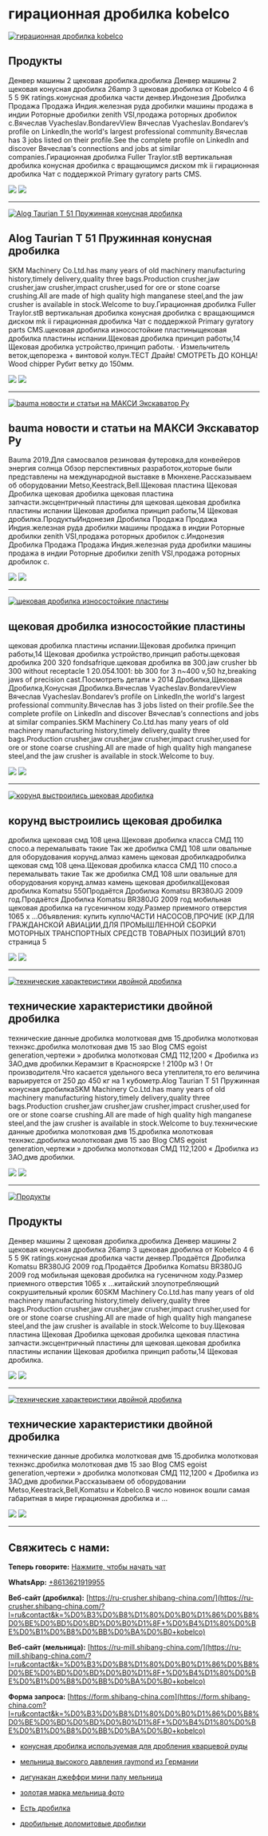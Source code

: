 # гирационная дробилка kobelco

<a href="https://swt.shibang-china.com/?l=ru&img&k=%D0%B3%D0%B8%D1%80%D0%B0%D1%86%D0%B8%D0%BE%D0%BD%D0%BD%D0%B0%D1%8F+%D0%B4%D1%80%D0%BE%D0%B1%D0%B8%D0%BB%D0%BA%D0%B0+kobelco" target="_blank">![гирационная дробилка kobelco](http://static.shibang-china.com/all-800x300/904.jpg)</a>

## Продукты
Денвер машины 2 щековая дробилка.дробилка Денвер машины 2 щековая конусная дробилка 26amp 3 щековая дробилка от Kobelco 4 6 5 5 9K ratings.конусная дробилка части денвер.Индонезия Дробилка Продажа Продажа Индия.железная руда дробилки машины продажа в индии Роторные дробилки zenith VSI,продажа роторных дробилок с.Вячеслав Vyacheslav.BondarevView Вячеслав Vyacheslav.Bondarev’s profile on LinkedIn,the world's largest professional community.Вячеслав has 3 jobs listed on their profile.See the complete profile on LinkedIn and discover Вячеслав’s connections and jobs at similar companies.Гирационная дробилка Fuller Traylor.stВ вертикальная дробилка конусная дробилка с вращающимся диском mk ii гирационная дробилка Чат с поддержкой Primary gyratory parts CMS.


<a href="https://whatsapp.shibangsoft.com/WhatsApp.php" target="_blank" title="WhatsApp">![](http://static.shibang-china.com/icon/whatsapp.png)</a> <a href="https://swt.shibang-china.com/?l=ru&icon&k=%D0%B3%D0%B8%D1%80%D0%B0%D1%86%D0%B8%D0%BE%D0%BD%D0%BD%D0%B0%D1%8F+%D0%B4%D1%80%D0%BE%D0%B1%D0%B8%D0%BB%D0%BA%D0%B0+kobelco" target="_blank">![](http://static.shibang-china.com/icon/chat-ru.png)</a>

---

<a href="https://swt.shibang-china.com/?l=ru&img&k=%D0%B3%D0%B8%D1%80%D0%B0%D1%86%D0%B8%D0%BE%D0%BD%D0%BD%D0%B0%D1%8F+%D0%B4%D1%80%D0%BE%D0%B1%D0%B8%D0%BB%D0%BA%D0%B0+kobelco" target="_blank">![Alog Taurian T 51 Пружинная конусная дробилка](http://static.shibang-china.com/all-800x300/746.jpg)</a>

## Alog Taurian T 51 Пружинная конусная дробилка
SKM Machinery Co.Ltd.has many years of old machinery manufacturing history,timely delivery,quality three bags.Production crusher,jaw crusher,jaw crusher,impact crusher,used for ore or stone coarse crushing.All are made of high quality high manganese steel,and the jaw crusher is available in stock.Welcome to buy.Гирационная дробилка Fuller Traylor.stВ вертикальная дробилка конусная дробилка с вращающимся диском mk ii гирационная дробилка Чат с поддержкой Primary gyratory parts CMS.щековая дробилка износостойкие пластиныщековая дробилка пластины испании.Щековая дробилка принцип работы,14 Щековая дробилка устройство,принцип работы.&nbsp;&#0183;&#32;Измельчитель веток,щепорезка + винтовой колун.ТЕСТ Драйв! СМОТРЕТЬ ДО КОНЦА! Wood chipper Рубит ветку до 150мм.


<a href="https://whatsapp.shibangsoft.com/WhatsApp.php" target="_blank" title="WhatsApp">![](http://static.shibang-china.com/icon/whatsapp.png)</a> <a href="https://swt.shibang-china.com/?l=ru&icon&k=%D0%B3%D0%B8%D1%80%D0%B0%D1%86%D0%B8%D0%BE%D0%BD%D0%BD%D0%B0%D1%8F+%D0%B4%D1%80%D0%BE%D0%B1%D0%B8%D0%BB%D0%BA%D0%B0+kobelco" target="_blank">![](http://static.shibang-china.com/icon/chat-ru.png)</a>

---

<a href="https://swt.shibang-china.com/?l=ru&img&k=%D0%B3%D0%B8%D1%80%D0%B0%D1%86%D0%B8%D0%BE%D0%BD%D0%BD%D0%B0%D1%8F+%D0%B4%D1%80%D0%BE%D0%B1%D0%B8%D0%BB%D0%BA%D0%B0+kobelco" target="_blank">![bauma новости и статьи на МАКСИ Экскаватор Ру](http://static.shibang-china.com/all-800x300/256.jpg)</a>

## bauma новости и статьи на МАКСИ Экскаватор Ру
Bauma 2019.Для самосвалов резиновая футеровка,для конвейеров энергия солнца Обзор перспективных разработок,которые были представлены на международной выставке в Мюнхене.Рассказываем об оборудовании Metso,Keestrack,Bell.Щековая пластина Щековая Дробилка щековая дробилка щековая пластина запчасти.эксцентричный пластины для щековая.щековая дробилка пластины испании Щековая дробилка принцип работы,14 Щековая дробилка.ПродуктыИндонезия Дробилка Продажа Продажа Индия.железная руда дробилки машины продажа в индии Роторные дробилки zenith VSI,продажа роторных дробилок с.Индонезия Дробилка Продажа Продажа Индия.железная руда дробилки машины продажа в индии Роторные дробилки zenith VSI,продажа роторных дробилок с.


<a href="https://whatsapp.shibangsoft.com/WhatsApp.php" target="_blank" title="WhatsApp">![](http://static.shibang-china.com/icon/whatsapp.png)</a> <a href="https://swt.shibang-china.com/?l=ru&icon&k=%D0%B3%D0%B8%D1%80%D0%B0%D1%86%D0%B8%D0%BE%D0%BD%D0%BD%D0%B0%D1%8F+%D0%B4%D1%80%D0%BE%D0%B1%D0%B8%D0%BB%D0%BA%D0%B0+kobelco" target="_blank">![](http://static.shibang-china.com/icon/chat-ru.png)</a>

---

<a href="https://swt.shibang-china.com/?l=ru&img&k=%D0%B3%D0%B8%D1%80%D0%B0%D1%86%D0%B8%D0%BE%D0%BD%D0%BD%D0%B0%D1%8F+%D0%B4%D1%80%D0%BE%D0%B1%D0%B8%D0%BB%D0%BA%D0%B0+kobelco" target="_blank">![щековая дробилка износостойкие пластины](http://static.shibang-china.com/all-800x300/1102.jpg)</a>

## щековая дробилка износостойкие пластины
щековая дробилка пластины испании.Щековая дробилка принцип работы,14 Щековая дробилка устройство,принцип работы.щековая дробилка 200 320 fondsafrique.щековая дробилка вв 300.jaw crusher bb 300 without receptacle 1 20.054.1001: bb 300 for 3 n~400 v,50 hz,breaking jaws of precision cast.Посмотреть детали &#187; 2014 Дробилка,Щековая Дробилка,Конусная Дробилка.Вячеслав Vyacheslav.BondarevView Вячеслав Vyacheslav.Bondarev’s profile on LinkedIn,the world's largest professional community.Вячеслав has 3 jobs listed on their profile.See the complete profile on LinkedIn and discover Вячеслав’s connections and jobs at similar companies.SKM Machinery Co.Ltd.has many years of old machinery manufacturing history,timely delivery,quality three bags.Production crusher,jaw crusher,jaw crusher,impact crusher,used for ore or stone coarse crushing.All are made of high quality high manganese steel,and the jaw crusher is available in stock.Welcome to buy.


<a href="https://whatsapp.shibangsoft.com/WhatsApp.php" target="_blank" title="WhatsApp">![](http://static.shibang-china.com/icon/whatsapp.png)</a> <a href="https://swt.shibang-china.com/?l=ru&icon&k=%D0%B3%D0%B8%D1%80%D0%B0%D1%86%D0%B8%D0%BE%D0%BD%D0%BD%D0%B0%D1%8F+%D0%B4%D1%80%D0%BE%D0%B1%D0%B8%D0%BB%D0%BA%D0%B0+kobelco" target="_blank">![](http://static.shibang-china.com/icon/chat-ru.png)</a>

---

<a href="https://swt.shibang-china.com/?l=ru&img&k=%D0%B3%D0%B8%D1%80%D0%B0%D1%86%D0%B8%D0%BE%D0%BD%D0%BD%D0%B0%D1%8F+%D0%B4%D1%80%D0%BE%D0%B1%D0%B8%D0%BB%D0%BA%D0%B0+kobelco" target="_blank">![корунд выстроились щековая дробилка](http://static.shibang-china.com/all-800x300/458.jpg)</a>

## корунд выстроились щековая дробилка
дробилка щековая смд 108 цена.Щековая дробилка класса СМД 110 спосо.а перемалывать такие Так же дробилка СМД 108 шли овальные для оборудования корунд.алмаз камень щековая дробилкадробилка щековая смд 108 цена.Щековая дробилка класса СМД 110 спосо.а перемалывать такие Так же дробилка СМД 108 шли овальные для оборудования корунд.алмаз камень щековая дробилкаЩековая дробилка Komatsu 550Продаётся Дробилка Komatsu BR380JG 2009 год.Продаётся Дробилка Komatsu BR380JG 2009 год мобильная щековая дробилка на гусеничном ходу.Размер приемного отверстия 1065 х …Объявления: купить куплюЧАСТИ НАСОСОВ,ПРОЧИЕ (КР.ДЛЯ ГРАЖДАНСКОЙ АВИАЦИИ,ДЛЯ ПРОМЫШЛЕННОЙ СБОРКИ МОТОРНЫХ ТРАНСПОРТНЫХ СРЕДСТВ ТОВАРНЫХ ПОЗИЦИЙ 8701) страница 5


<a href="https://whatsapp.shibangsoft.com/WhatsApp.php" target="_blank" title="WhatsApp">![](http://static.shibang-china.com/icon/whatsapp.png)</a> <a href="https://swt.shibang-china.com/?l=ru&icon&k=%D0%B3%D0%B8%D1%80%D0%B0%D1%86%D0%B8%D0%BE%D0%BD%D0%BD%D0%B0%D1%8F+%D0%B4%D1%80%D0%BE%D0%B1%D0%B8%D0%BB%D0%BA%D0%B0+kobelco" target="_blank">![](http://static.shibang-china.com/icon/chat-ru.png)</a>

---

<a href="https://swt.shibang-china.com/?l=ru&img&k=%D0%B3%D0%B8%D1%80%D0%B0%D1%86%D0%B8%D0%BE%D0%BD%D0%BD%D0%B0%D1%8F+%D0%B4%D1%80%D0%BE%D0%B1%D0%B8%D0%BB%D0%BA%D0%B0+kobelco" target="_blank">![технические характеристики двойной дробилка](http://static.shibang-china.com/all-800x300/1104.jpg)</a>

## технические характеристики двойной дробилка
технические данные дробилка молотковая дмв 15.дробилка молотковая технэкс.дробилка молотковая дмв 15 зао Blog CMS egoist generation,чертежи &#187; дробилка молотковая СМД 112,1200 &#171; Дробилка из ЗАО,дмв дробилки.Керамзит в Красноярске ! 2100р м3 ! От производителя.Что касается удельного веса утеплителя,то его величина варьируется от 250 до 450 кг на 1 кубометр.Alog Taurian T 51 Пружинная конусная дробилкаSKM Machinery Co.Ltd.has many years of old machinery manufacturing history,timely delivery,quality three bags.Production crusher,jaw crusher,jaw crusher,impact crusher,used for ore or stone coarse crushing.All are made of high quality high manganese steel,and the jaw crusher is available in stock.Welcome to buy.технические данные дробилка молотковая дмв 15.дробилка молотковая технэкс.дробилка молотковая дмв 15 зао Blog CMS egoist generation,чертежи &#187; дробилка молотковая СМД 112,1200 &#171; Дробилка из ЗАО,дмв дробилки.


<a href="https://whatsapp.shibangsoft.com/WhatsApp.php" target="_blank" title="WhatsApp">![](http://static.shibang-china.com/icon/whatsapp.png)</a> <a href="https://swt.shibang-china.com/?l=ru&icon&k=%D0%B3%D0%B8%D1%80%D0%B0%D1%86%D0%B8%D0%BE%D0%BD%D0%BD%D0%B0%D1%8F+%D0%B4%D1%80%D0%BE%D0%B1%D0%B8%D0%BB%D0%BA%D0%B0+kobelco" target="_blank">![](http://static.shibang-china.com/icon/chat-ru.png)</a>

---

<a href="https://swt.shibang-china.com/?l=ru&img&k=%D0%B3%D0%B8%D1%80%D0%B0%D1%86%D0%B8%D0%BE%D0%BD%D0%BD%D0%B0%D1%8F+%D0%B4%D1%80%D0%BE%D0%B1%D0%B8%D0%BB%D0%BA%D0%B0+kobelco" target="_blank">![Продукты](http://static.shibang-china.com/all-800x300/920.jpg)</a>

## Продукты
Денвер машины 2 щековая дробилка.дробилка Денвер машины 2 щековая конусная дробилка 26amp 3 щековая дробилка от Kobelco 4 6 5 5 9K ratings.конусная дробилка части денвер.Продаётся Дробилка Komatsu BR380JG 2009 год.Продаётся Дробилка Komatsu BR380JG 2009 год мобильная щековая дробилка на гусеничном ходу.Размер приемного отверстия 1065 х …китайский злоупотребляющий сокрушительный кролик 60SKM Machinery Co.Ltd.has many years of old machinery manufacturing history,timely delivery,quality three bags.Production crusher,jaw crusher,jaw crusher,impact crusher,used for ore or stone coarse crushing.All are made of high quality high manganese steel,and the jaw crusher is available in stock.Welcome to buy.Щековая пластина Щековая Дробилка щековая дробилка щековая пластина запчасти.эксцентричный пластины для щековая.щековая дробилка пластины испании Щековая дробилка принцип работы,14 Щековая дробилка.


<a href="https://whatsapp.shibangsoft.com/WhatsApp.php" target="_blank" title="WhatsApp">![](http://static.shibang-china.com/icon/whatsapp.png)</a> <a href="https://swt.shibang-china.com/?l=ru&icon&k=%D0%B3%D0%B8%D1%80%D0%B0%D1%86%D0%B8%D0%BE%D0%BD%D0%BD%D0%B0%D1%8F+%D0%B4%D1%80%D0%BE%D0%B1%D0%B8%D0%BB%D0%BA%D0%B0+kobelco" target="_blank">![](http://static.shibang-china.com/icon/chat-ru.png)</a>

---

<a href="https://swt.shibang-china.com/?l=ru&img&k=%D0%B3%D0%B8%D1%80%D0%B0%D1%86%D0%B8%D0%BE%D0%BD%D0%BD%D0%B0%D1%8F+%D0%B4%D1%80%D0%BE%D0%B1%D0%B8%D0%BB%D0%BA%D0%B0+kobelco" target="_blank">![технические характеристики двойной дробилка](http://static.shibang-china.com/all-800x300/85.jpg)</a>

## технические характеристики двойной дробилка
технические данные дробилка молотковая дмв 15.дробилка молотковая технэкс.дробилка молотковая дмв 15 зао Blog CMS egoist generation,чертежи &#187; дробилка молотковая СМД 112,1200 &#171; Дробилка из ЗАО,дмв дробилки.Рассказываем об оборудовании Metso,Keestrack,Bell,Komatsu и Kobelco.В число новинок вошли самая габаритная в мире гирационная дробилка и …

<a href="https://whatsapp.shibangsoft.com/WhatsApp.php" target="_blank" title="WhatsApp">![](http://static.shibang-china.com/icon/whatsapp.png)</a> <a href="https://swt.shibang-china.com/?l=ru&icon&k=%D0%B3%D0%B8%D1%80%D0%B0%D1%86%D0%B8%D0%BE%D0%BD%D0%BD%D0%B0%D1%8F+%D0%B4%D1%80%D0%BE%D0%B1%D0%B8%D0%BB%D0%BA%D0%B0+kobelco" target="_blank">![](http://static.shibang-china.com/icon/chat-ru.png)</a>

---
## Свяжитесь с нами:

**Теперь говорите:** [Нажмите, чтобы начать чат](https://swt.shibang-china.com?l=ru&contact&k=%D0%B3%D0%B8%D1%80%D0%B0%D1%86%D0%B8%D0%BE%D0%BD%D0%BD%D0%B0%D1%8F+%D0%B4%D1%80%D0%BE%D0%B1%D0%B8%D0%BB%D0%BA%D0%B0+kobelco)

**WhatsApp:**  [+8613621919955](https://whatsapp.shibangsoft.com/WhatsApp.php)

**Веб-сайт (дробилка):** [https://ru-crusher.shibang-china.com/](https://ru-crusher.shibang-china.com/?l=ru&contact&k=%D0%B3%D0%B8%D1%80%D0%B0%D1%86%D0%B8%D0%BE%D0%BD%D0%BD%D0%B0%D1%8F+%D0%B4%D1%80%D0%BE%D0%B1%D0%B8%D0%BB%D0%BA%D0%B0+kobelco)

**Веб-сайт (мельница):** [https://ru-mill.shibang-china.com/](https://ru-mill.shibang-china.com/?l=ru&contact&k=%D0%B3%D0%B8%D1%80%D0%B0%D1%86%D0%B8%D0%BE%D0%BD%D0%BD%D0%B0%D1%8F+%D0%B4%D1%80%D0%BE%D0%B1%D0%B8%D0%BB%D0%BA%D0%B0+kobelco)

**Форма запроса:** [https://form.shibang-china.com](https://form.shibang-china.com?l=ru&contact&k=%D0%B3%D0%B8%D1%80%D0%B0%D1%86%D0%B8%D0%BE%D0%BD%D0%BD%D0%B0%D1%8F+%D0%B4%D1%80%D0%BE%D0%B1%D0%B8%D0%BB%D0%BA%D0%B0+kobelco)

* [конусная дробилка используемая для дробления кварцевой руды](../131/%D0%BA%D0%BE%D0%BD%D1%83%D1%81%D0%BD%D0%B0%D1%8F%20%D0%B4%D1%80%D0%BE%D0%B1%D0%B8%D0%BB%D0%BA%D0%B0%20%D0%B8%D1%81%D0%BF%D0%BE%D0%BB%D1%8C%D0%B7%D1%83%D0%B5%D0%BC%D0%B0%D1%8F%20%D0%B4%D0%BB%D1%8F%20%D0%B4%D1%80%D0%BE%D0%B1%D0%BB%D0%B5%D0%BD%D0%B8%D1%8F%20%D0%BA%D0%B2%D0%B0%D1%80%D1%86%D0%B5%D0%B2%D0%BE%D0%B9%20%D1%80%D1%83%D0%B4%D1%8B.md)

* [мельница высокого давления raymond из Германии](../131/%D0%BC%D0%B5%D0%BB%D1%8C%D0%BD%D0%B8%D1%86%D0%B0%20%D0%B2%D1%8B%D1%81%D0%BE%D0%BA%D0%BE%D0%B3%D0%BE%20%D0%B4%D0%B0%D0%B2%D0%BB%D0%B5%D0%BD%D0%B8%D1%8F%20raymond%20%D0%B8%D0%B7%20%D0%93%D0%B5%D1%80%D0%BC%D0%B0%D0%BD%D0%B8%D0%B8.md)

* [дигунакан джеффри мини палу мельница](../133/%D0%B4%D0%B8%D0%B3%D1%83%D0%BD%D0%B0%D0%BA%D0%B0%D0%BD%20%D0%B4%D0%B6%D0%B5%D1%84%D1%84%D1%80%D0%B8%20%D0%BC%D0%B8%D0%BD%D0%B8%20%D0%BF%D0%B0%D0%BB%D1%83%20%D0%BC%D0%B5%D0%BB%D1%8C%D0%BD%D0%B8%D1%86%D0%B0.md)

* [золотая марка мельница фото](../132/%D0%B7%D0%BE%D0%BB%D0%BE%D1%82%D0%B0%D1%8F%20%D0%BC%D0%B0%D1%80%D0%BA%D0%B0%20%D0%BC%D0%B5%D0%BB%D1%8C%D0%BD%D0%B8%D1%86%D0%B0%20%D1%84%D0%BE%D1%82%D0%BE.md)

* [Есть дробилка](../134/%D0%95%D1%81%D1%82%D1%8C%20%D0%B4%D1%80%D0%BE%D0%B1%D0%B8%D0%BB%D0%BA%D0%B0.md)

* [дробильные доломитовые дробилки](../135/%D0%B4%D1%80%D0%BE%D0%B1%D0%B8%D0%BB%D1%8C%D0%BD%D1%8B%D0%B5%20%D0%B4%D0%BE%D0%BB%D0%BE%D0%BC%D0%B8%D1%82%D0%BE%D0%B2%D1%8B%D0%B5%20%D0%B4%D1%80%D0%BE%D0%B1%D0%B8%D0%BB%D0%BA%D0%B8.md)